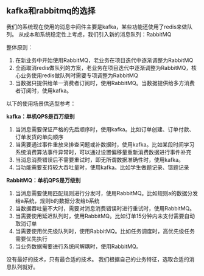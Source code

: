 

## kafka和rabbitmq的选择



我们的系统现在使用的消息中间件主要是kafka，某些功能还使用了redis来做队列。
从成本和系统稳定性上考虑，我们引入新的消息队列：RabbitMQ

整体原则：

1. 在新业务中开始使用RabbitMQ，老业务在项目迭代中逐渐调整为RabbitMQ
2. 全面取消redis做队列的方案，老业务在项目迭代中逐渐调整为RabbitMQ，核心业务使用redis做队列时需要专项调整为RabbitMQ
3. 当数据只提供给单一消费者订阅时，使用RabbitMQ。当数据提供给多方消费者订阅时，使用kafka。


以下的使用场景供选型参考：

**kafka：单机QPS是百万级别**

1. 当消息需要保证严格的先后顺序时，使用kafka。比如订单创建、订单付款、订单发货的单向顺序
2. 当需要通过事件重放来排查问题或补数据时，使用kafka。比如某段时间学习系统消费算法事件异常时，可以通过设置偏移量重新消费数据进行事件补充
3. 当消息消费错误后不需要重试时，即无所谓数据准确性时，使用kafka。
4. 当功能需要支持较大吞吐量时，使用kafka。比如学生做题记录、错题记录


**RabbitMQ：单机QPS是万级别** 

1. 当消息需要使用匹配规则进行分发时，使用RabbitMQ。比如规则a的数据分发给a系统，规则b的数据分发给b系统
2. 当数据吞吐量不大时，需要对消息消费错误时进行重试时，使用RabbitMQ。
3. 当需要使用延迟队列时，使用RabbitMQ。比如订单15分钟内未支付需要自动取消订单
4. 当需要使用优先级队列时，使用RabbitMQ。比如任务调度时，高优先级任务需要优先执行
5. 当业务数据需要进行系统间解耦时，使用RabbitMQ。



没有最好的技术，只有最合适的技术。
我们根据自己的业务特征，选取合适的消息队列就好。